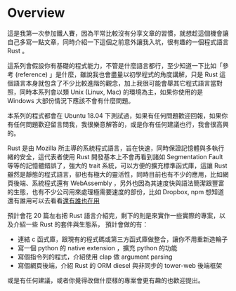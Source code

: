 # Overview



這是我第一次參加鐵人賽，因為平常比較沒有分享文章的習慣，就想趁這個機會讓自己多寫一點文章，同時介紹一下這個之前意外讓我入坑，很有趣的一個程式語言 Rust 。

這系列會假設你有基礎的程式能力，不管是什麼語言都行，至少知道一下比如「參考 (reference) 」是什麼，雖說我也會盡量以初學程式的角度講解，只是 Rust 這個語言本身就包含了不少比較進階的觀念，加上我很可能會舉其它程式語言當對照，同時本系列會以類 Unix (Linux, Mac) 的環境為主，如果你使用的是 Windows 大部份情況下應該不會有什麼問題。

本系列的程式都會在 Ubuntu 18.04 下測試過，如果有任何問題歡迎回報，如果你有任何問題歡迎留言問我，我很樂意解答的，或是你有任何建議也行，我會很高興的。

Rust 是由 Mozilla 所主導的系統程式語言，旨在快速，同時保證記憶體與多執行緒的安全，這代表者使用 Rust 開發基本上不會再看到諸如 Segmentation Fault 等等的記憶體錯誤了，強大的 trait 系統，可以方便的擴充標準函式庫，這讓 Rust 雖然是靜態的程式語言，卻也有極大的靈活性，同時目前也有不少的應用，比如網頁後端、系統程式還有 WebAssembly ，另外也因為其速度快與語法簡潔跟豐富的生態，也有不少公司用來處理極需要速度的部份，比如 Dropbox, npm 想知道還有誰用可以去看看[還有誰也在用](https://www.rust-lang.org/en-US/friends.html)

預計會花 20 篇左右把 Rust 語言介紹完，剩下的則是來實作一些實際的專案，以及介紹一些 Rust 的套件與生態系，
預計會做的有：

- 連結 c 函式庫，跟現有的程式碼或第三方函式庫做整合，讓你不用重新造輪子
- 寫一個 python 的 native extension ，擴充 python 的功能
- 寫個指令列的程式，介紹使用 clap 做 argument parsing
- 寫個網頁後端，介紹 Rust 的 ORM diesel 與非同步的 tower-web 後端框架

或是有任何建議，或者你覺得改做什麼樣的專案會更有趣的也歡迎提出。